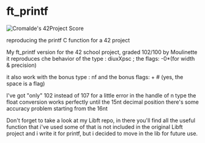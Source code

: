 # ft_printf
![Cromalde's 42Project Score](https://badge42.herokuapp.com/api/project/cromalde/ft_printf)

reproducing the printf C function for a 42 project

My ft_printf version for the 42 school project, graded 102/100 by Moulinette
it reproduces che behavior of the type :  diuxXpsc ;
                              the flags:  -0*(for width & precision)

it also work with the bonus type : nf
and the bonus flags: + # (yes, the space is a flag)

I've got "only" 102 instead of 107 for a little error in the handle of n type
the float conversion works perfectly until the 15nt decimal position
there's some accuracy problem starting from the 16nt

Don't forget to take a look at my Libft repo, in there you'll find all the useful function that i've used
some of that is not included in the original Libft project and i write it for printf, but i decided to move in the
lib for future use.
